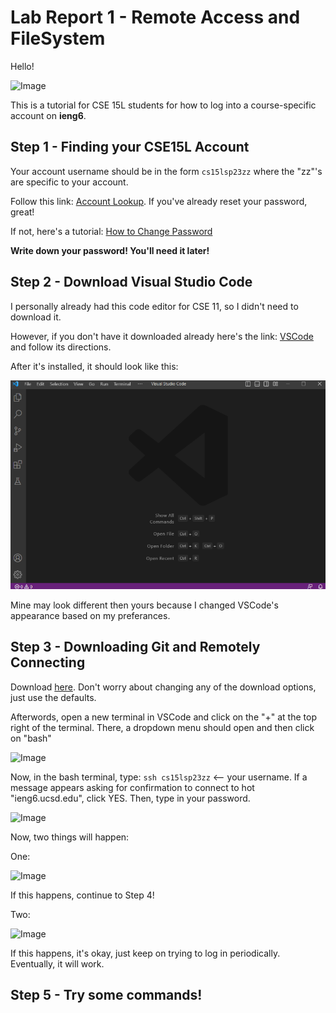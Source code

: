# **Lab Report 1 - Remote Access and FileSystem**
Hello!

![Image](https://tse1.mm.bing.net/th?id=OIP.8LZXRf13eYIi-g6nxSfghgAAAA&pid=Api&rs=1&c=1&qlt=95&w=157&h=97)

This is a tutorial for CSE 15L students for how to log into a course-specific account on **ieng6**.

## Step 1 - Finding your CSE15L Account

Your account username should be in the form `cs15lsp23zz` where the "zz"'s are specific to your account.

Follow this link: [Account Lookup](https://sdacs.ucsd.edu/~icc/index.php). If you've already reset your password, great! 

If not, here's a tutorial: [How to Change Password](https://drive.google.com/file/d/17IDZn8Qq7Q0RkYMxdiIR0o6HJ3B5YqSW/view?usp=share_link)

**Write down your password! You'll need it later!**

## Step 2 - Download Visual Studio Code

I personally already had this code editor for CSE 11, so I didn't need to download it. 

However, if you don't have it downloaded already here's the link: [VSCode](https://code.visualstudio.com/) and follow its directions.

After it's installed, it should look like this:

![Image](vscode1.png)

Mine may look different then yours because I changed VSCode's appearance based on my preferances.

## Step 3 - Downloading Git and Remotely Connecting

Download [here](https://gitforwindows.org/). Don't worry about changing any of the download options, just use the defaults.

Afterwords, open a new terminal in VSCode and click on the "+" at the top right of the terminal. There, a dropdown menu should open and then click on "bash"

![Image](terminal)

Now, in the bash terminal, type: `ssh cs15lsp23zz` <-- your username. If a message appears asking for confirmation to connect to hot "ieng6.ucsd.edu", click YES. Then, type in your password.

![Image](terminal)

Now, two things will happen:

One:

![Image](success)

If this happens, continue to Step 4!

Two:

![Image](disconnected)

If this happens, it's okay, just keep on trying to log in periodically. Eventually, it will work.

## Step 5 - Try some commands!
